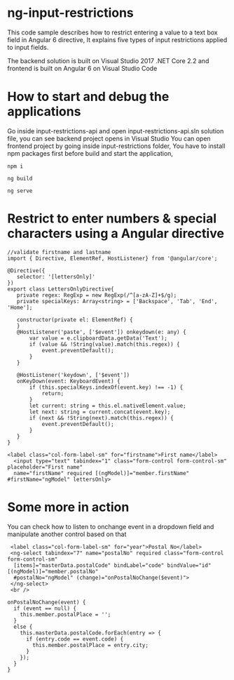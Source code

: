 # ng-input-restrictions

This code sample describes how to restrict entering a value to a text box field in Angular 6 directive, It explains five types of input restrictions applied to input fields.

The backend solution is built on Visual Studio 2017 .NET Core 2.2 and frontend is built on Angular 6 on Visual Studio Code

# How to start and debug the applications

Go inside input-restrictions-api and open input-restrictions-api.sln solution file, you can see backend project opens in Visual Studio
You can open frontend project by going inside input-restrictions folder, You have to install npm packages first before build and start the application,

``` npm i ```

``` ng build ```

```ng serve```

# Restrict to enter numbers & special characters using a Angular directive

 ```
 //validate firstname and lastname
import { Directive, ElementRef, HostListener} from '@angular/core';

@Directive({
    selector: '[lettersOnly]'
})
export class LettersOnlyDirective{
    private regex: RegExp = new RegExp(/^[a-zA-Z]+$/g);
    private specialKeys: Array<string> = ['Backspace', 'Tab', 'End', 'Home'];

    constructor(private el: ElementRef) {
    }
    @HostListener('paste', ['$event']) onkeydown(e: any) {
        var value = e.clipboardData.getData('Text');
        if (value && !String(value).match(this.regex)) {
            event.preventDefault();
        }
    }

    @HostListener('keydown', ['$event'])
    onKeyDown(event: KeyboardEvent) {
        if (this.specialKeys.indexOf(event.key) !== -1) {
            return;
        }
        let current: string = this.el.nativeElement.value;
        let next: string = current.concat(event.key);
        if (next && !String(next).match(this.regex)) {
            event.preventDefault();
        }
    }
}
```
```
<label class="col-form-label-sm" for="firstname">First name</label>
  <input type="text" tabindex="1" class="form-control form-control-sm" placeholder="First name" 
  name="firstName" required [(ngModel)]="member.firstName" #firstName="ngModel" lettersOnly>
```

# Some more in action

You can check how to listen to onchange event in a dropdown field and manipulate another control based on that
```
 <label class="col-form-label-sm" for="year">Postal No</label>
 <ng-select tabindex="7" name="postalNo" required class="form-control form-control-sm" 
  [items]="masterData.postalCode" bindLabel="code" bindValue="id" [(ngModel)]="member.postalNo" 
  #postalNo="ngModel" (change)="onPostalNoChange($event)">
 </ng-select>
 <br />
```

```
onPostalNoChange(event) {
  if (event == null) {
    this.member.postalPlace = '';
  }
  else {
    this.masterData.postalCode.forEach(entry => {
      if (entry.code == event.code) {
        this.member.postalPlace = entry.city;
      }
    });
  }
}
```

